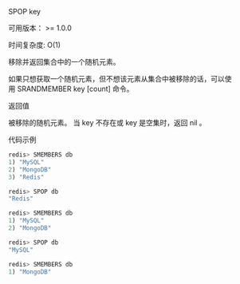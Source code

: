 SPOP key

可用版本： >= 1.0.0

时间复杂度: O(1)

移除并返回集合中的一个随机元素。

如果只想获取一个随机元素，但不想该元素从集合中被移除的话，可以使用 SRANDMEMBER key [count] 命令。

返回值

被移除的随机元素。 当 key 不存在或 key 是空集时，返回 nil 。

代码示例

```javascript
redis> SMEMBERS db
1) "MySQL"
2) "MongoDB"
3) "Redis"

redis> SPOP db
"Redis"

redis> SMEMBERS db
1) "MySQL"
2) "MongoDB"

redis> SPOP db
"MySQL"

redis> SMEMBERS db
1) "MongoDB"

```

